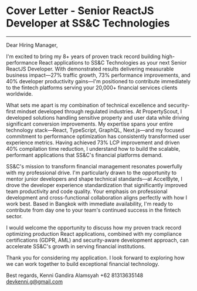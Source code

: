 # Cover Letter - Senior ReactJS Developer at SS&C Technologies

---

Dear Hiring Manager,

I'm excited to bring my 8+ years of proven track record building high-performance React applications to SS&C Technologies as your next Senior ReactJS Developer. With demonstrated results delivering measurable business impact—27% traffic growth, 73% performance improvements, and 40% developer productivity gains—I'm positioned to contribute immediately to the fintech platforms serving your 20,000+ financial services clients worldwide.

What sets me apart is my combination of technical excellence and security-first mindset developed through regulated industries. At PropertyScout, I developed solutions handling sensitive property and user data while driving significant conversion improvements. My expertise spans your entire technology stack—React, TypeScript, GraphQL, Next.js—and my focused commitment to performance optimization has consistently transformed user experience metrics. Having achieved 73% LCP improvement and driven 40% compilation time reduction, I understand how to build the scalable, performant applications that SS&C's financial platforms demand.

SS&C's mission to transform financial management resonates powerfully with my professional drive. I'm particularly drawn to the opportunity to mentor junior developers and shape technical standards—at AccelByte, I drove the developer experience standardization that significantly improved team productivity and code quality. Your emphasis on professional development and cross-functional collaboration aligns perfectly with how I work best. Based in Bangkok with immediate availability, I'm ready to contribute from day one to your team's continued success in the fintech sector.

I would welcome the opportunity to discuss how my proven track record optimizing production React applications, combined with my compliance certifications (GDPR, AML) and security-aware development approach, can accelerate SS&C's growth in serving financial institutions.

Thank you for considering my application. I look forward to exploring how we can work together to build exceptional financial technology.

Best regards,
Kenni Gandira Alamsyah
+62 81313635148
devkenni.g@gmail.com
